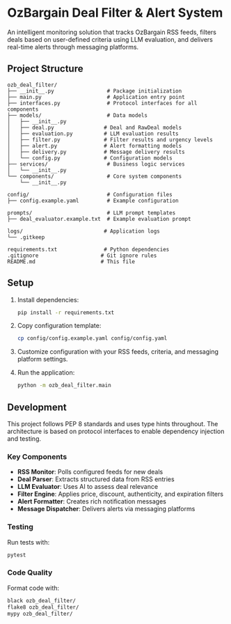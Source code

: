 # OzBargain Deal Filter & Alert System

An intelligent monitoring solution that tracks OzBargain RSS feeds, filters deals based on user-defined criteria using LLM evaluation, and delivers real-time alerts through messaging platforms.

## Project Structure

```
ozb_deal_filter/
├── __init__.py                 # Package initialization
├── main.py                     # Application entry point
├── interfaces.py               # Protocol interfaces for all components
├── models/                     # Data models
│   ├── __init__.py
│   ├── deal.py                # Deal and RawDeal models
│   ├── evaluation.py          # LLM evaluation results
│   ├── filter.py              # Filter results and urgency levels
│   ├── alert.py               # Alert formatting models
│   ├── delivery.py            # Message delivery results
│   └── config.py              # Configuration models
├── services/                   # Business logic services
│   └── __init__.py
└── components/                 # Core system components
    └── __init__.py

config/                         # Configuration files
├── config.example.yaml         # Example configuration

prompts/                        # LLM prompt templates
├── deal_evaluator.example.txt  # Example evaluation prompt

logs/                          # Application logs
└── .gitkeep

requirements.txt               # Python dependencies
.gitignore                    # Git ignore rules
README.md                     # This file
```

## Setup

1. Install dependencies:
   ```bash
   pip install -r requirements.txt
   ```

2. Copy configuration template:
   ```bash
   cp config/config.example.yaml config/config.yaml
   ```

3. Customize configuration with your RSS feeds, criteria, and messaging platform settings.

4. Run the application:
   ```bash
   python -m ozb_deal_filter.main
   ```

## Development

This project follows PEP 8 standards and uses type hints throughout. The architecture is based on protocol interfaces to enable dependency injection and testing.

### Key Components

- **RSS Monitor**: Polls configured feeds for new deals
- **Deal Parser**: Extracts structured data from RSS entries
- **LLM Evaluator**: Uses AI to assess deal relevance
- **Filter Engine**: Applies price, discount, authenticity, and expiration filters
- **Alert Formatter**: Creates rich notification messages
- **Message Dispatcher**: Delivers alerts via messaging platforms

### Testing

Run tests with:
```bash
pytest
```

### Code Quality

Format code with:
```bash
black ozb_deal_filter/
flake8 ozb_deal_filter/
mypy ozb_deal_filter/
```
